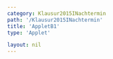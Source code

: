 ```yaml
---
category: Klausur2015INachtermin
path: '/Klausur2015INachtermin'
title: 'AppletB1'
type: 'Applet'

layout: nil
---
```

<link type="text/css" href="https://cdnjs.cloudflare.com/ajax/libs/jsxgraph/0.99.6/jsxgraph.css"><link rel="stylesheet" type="text/css" href="//cdnjs.cloudflare.com/ajax/libs/jsxgraph/0.99.7/jsxgraph.css" />
<div id="30152" class="jxgbox" style="width:500px; height:500px">
<script type="text/javascript">
    (function() {
	var board = JXG.JSXGraph.initBoard('30152', {
                boundingbox: [-15, 15, 15, -15],
                axis: true
                
            });
              
var f = x=> JXG.Math.pow(1.5, x+1)-2;
var pf = board.create('functiongraph', [f], {strokecolor:'black', strokeWidth:3});

var f2 = x=> -2/9*JXG.Math.pow(1.5, x)+2;
var pf2 = board.create('functiongraph', [f2], {strokecolor:'green', strokeWidth:3});

var A = board.create('glider', [pf], {color:'orange', label:{fontsize:16, position:'bot'}, size:2});

var B = board.create('point', [function(){return A.X()}, function(){return -2/9*JXG.Math.pow(1.5, A.X())+2}], {label:{fontsize:16, position:'bot'}, size:2});

var M = board.create('midpoint', [A,B], {name:'M', label:{fontsize:16, position:'bot'}, size:2});

var C = board.create('point', [function(){return 3+M.X()}, function(){return M.Y()}], {label:{fontsize:16, position:'bot'}, size:2});

var AB = board.create('line', [A,B], {straightFirst:false, straightLast:false});
var AC = board.create('line', [A,C], {straightFirst:false, straightLast:false});
var BC = board.create('line', [B,C], {straightFirst:false, straightLast:false});

var MC = board.create('line', [M,C], {straightFirst:false, straightLast:false});

board.create('text', [-3,-3,'f1(x)']);

board.create('text', [-3,3,'f2(x)']);
board.create('text', [-10,5,function(){return 'AnBn='+Math.round(100*(B.Y()-A.Y()))/100+'LE'}], {fontsize:18});
board.create('text', [-5,10,'M I 2015 NT B 1'], {fontsize: 18, fixed:true});
})()
  </script>
  </div>
